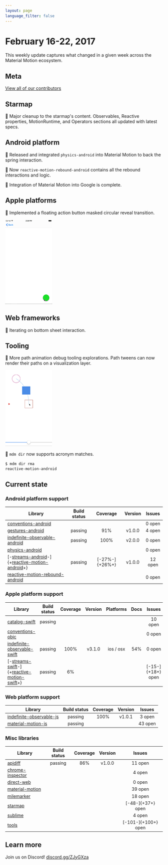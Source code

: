 ```yaml
---
layout: page
language_filter: false
---
```


# February 16-22, 2017

This weekly update captures what changed in a given week across the Material Motion ecosystem.

## Meta

[View all of our contributors](https://github.com/material-motion/material-motion/blob/gh-pages/CONTRIBUTORS.md)

## Starmap

🎉 Major cleanup to the starmap's content. Observables, Reactive properties, MotionRuntime, and Operators sections all updated with latest specs.

## Android platform

🎉 Released and integrated `physics-android` into Material Motion to back the spring interaction.

🎉 Now `reactive-motion-rebound-android` contains all the rebound interactions and logic.

🎉 Integration of Material Motion into Google is complete.

## Apple platforms

🎉 Implemented a floating action button masked circular reveal transition.

![](2017-02-22-fabtransition.gif)

## Web frameworks

📝 Iterating on bottom sheet interaction.

## Tooling

📝 More path animation debug tooling explorations. Path tweens can now render their paths on a visualization layer.

![](2017-02-22-pathdebugging.gif)

🎉 `mdm dir` now supports acronym matches.

```
$ mdm dir rma
reactive-motion-android
```

## Current state

### Android platform support

| Library | Build status | Coverage | Version | Issues |
|---------|:------------:|:--------:|:-------:|:------:|
| [conventions-android](https://github.com/material-motion/conventions-android/) |  |  |  | 0 open |
| [gestures-android](https://github.com/material-motion/gestures-android/) | passing | 91% | v1.0.0 | 4 open |
| [indefinite-observable-android](https://github.com/material-motion/indefinite-observable-android/) | passing | 100% | v2.0.0 | 0 open |
| [physics-android](https://github.com/material-motion/physics-android/) |  |  |  | 0 open |
| [-[streams-android](https://github.com/material-motion/streams-android/)-]{+[reactive-motion-android](https://github.com/material-motion/reactive-motion-android/)+} | passing | [-27%-]{+26%+} | v1.0.0 | 12 open |
| [reactive-motion-rebound-android](https://github.com/material-motion/reactive-motion-rebound-android/) |  |  |  | 0 open |

### Apple platform support

| Library | Build status | Coverage | Version | Platforms | Docs | Issues |
|---------|:------------:|:--------:|:-------:|:---------:|:----:|:------:|
| [catalog-swift](https://github.com/material-motion/catalog-swift) | passing |  |  |  |  | 10 open |
| [conventions-objc](https://github.com/material-motion/conventions-objc) |  |  |  |  |  | 0 open |
| [indefinite-observable-swift](https://github.com/material-motion/indefinite-observable-swift) | passing | 100% | v3.1.0 | ios / osx | 54% | 0 open |
| [-[streams-swift](https://github.com/material-motion/streams-swift)-]{+[reactive-motion-swift](https://github.com/material-motion/reactive-motion-swift)+} | passing | 6% |  |  |  | [-15-]{+18+} open |

### Web platform support

| Library | Build status | Coverage | Version | Issues |
|---------|:------------:|:--------:|:-------:|:------:|
| [indefinite-observable-js](https://github.com/material-motion/indefinite-observable-js) | passing | 100% | v1.0.1 | 3 open |
| [material-motion-js](https://github.com/material-motion/material-motion-js) | passing |  |  | 43 open |

### Misc libraries

| Library | Build status | Coverage | Version | Issues |
|---------|:------------:|:--------:|:-------:|:------:|
| [apidiff](https://github.com/material-motion/apidiff/) | passing | 86% | v1.0.0 | 11 open |
| [chrome-inspector](https://github.com/material-motion/chrome-inspector/) |  |  |  | 4 open |
| [direct-web](https://github.com/material-motion/direct-web/) |  |  |  | 0 open |
| [material-motion](https://github.com/material-motion/material-motion/) |  |  |  | 39 open |
| [milemarker](https://github.com/material-motion/milemarker/) |  |  |  | 18 open |
| [starmap](https://github.com/material-motion/starmap/) |  |  |  | [-48-]{+37+} open |
| [sublime](https://github.com/material-motion/sublime/) |  |  |  | 4 open |
| [tools](https://github.com/material-motion/tools/) |  |  |  | [-101-]{+100+} open |

## Learn more

Join us on Discord! [discord.gg/ZJyGXza](https://discord.gg/ZJyGXza)

